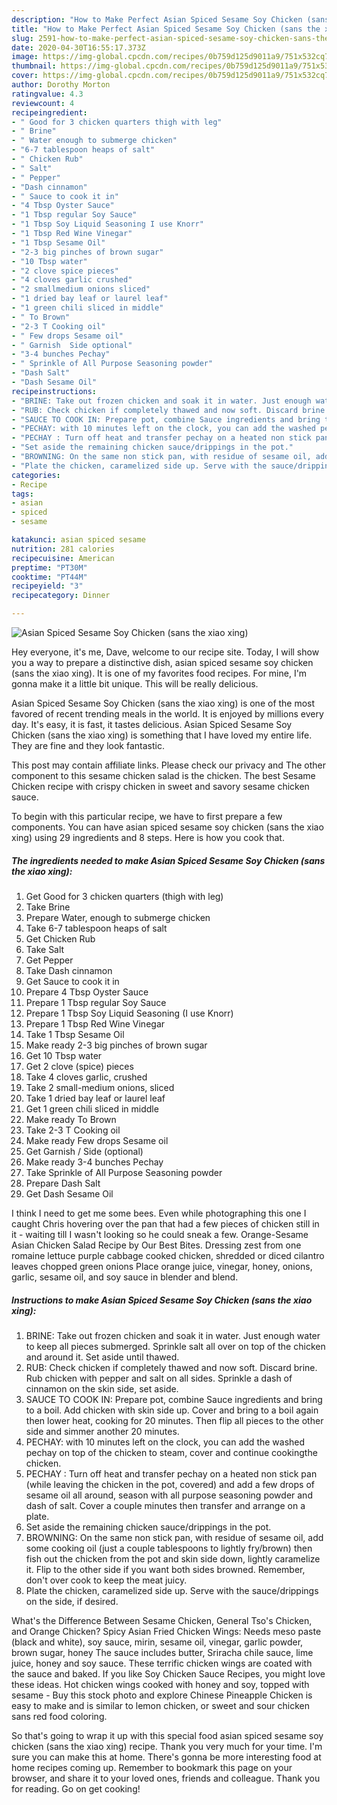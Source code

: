 ```yaml
---
description: "How to Make Perfect Asian Spiced Sesame Soy Chicken (sans the xiao xing)"
title: "How to Make Perfect Asian Spiced Sesame Soy Chicken (sans the xiao xing)"
slug: 2591-how-to-make-perfect-asian-spiced-sesame-soy-chicken-sans-the-xiao-xing
date: 2020-04-30T16:55:17.373Z
image: https://img-global.cpcdn.com/recipes/0b759d125d9011a9/751x532cq70/asian-spiced-sesame-soy-chicken-sans-the-xiao-xing-recipe-main-photo.jpg
thumbnail: https://img-global.cpcdn.com/recipes/0b759d125d9011a9/751x532cq70/asian-spiced-sesame-soy-chicken-sans-the-xiao-xing-recipe-main-photo.jpg
cover: https://img-global.cpcdn.com/recipes/0b759d125d9011a9/751x532cq70/asian-spiced-sesame-soy-chicken-sans-the-xiao-xing-recipe-main-photo.jpg
author: Dorothy Morton
ratingvalue: 4.3
reviewcount: 4
recipeingredient:
- " Good for 3 chicken quarters thigh with leg"
- " Brine"
- " Water enough to submerge chicken"
- "6-7 tablespoon heaps of salt"
- " Chicken Rub"
- " Salt"
- " Pepper"
- "Dash cinnamon"
- " Sauce to cook it in"
- "4 Tbsp Oyster Sauce"
- "1 Tbsp regular Soy Sauce"
- "1 Tbsp Soy Liquid Seasoning I use Knorr"
- "1 Tbsp Red Wine Vinegar"
- "1 Tbsp Sesame Oil"
- "2-3 big pinches of brown sugar"
- "10 Tbsp water"
- "2 clove spice pieces"
- "4 cloves garlic crushed"
- "2 smallmedium onions sliced"
- "1 dried bay leaf or laurel leaf"
- "1 green chili sliced in middle"
- " To Brown"
- "2-3 T Cooking oil"
- " Few drops Sesame oil"
- " Garnish  Side optional"
- "3-4 bunches Pechay"
- " Sprinkle of All Purpose Seasoning powder"
- "Dash Salt"
- "Dash Sesame Oil"
recipeinstructions:
- "BRINE: Take out frozen chicken and soak it in water. Just enough water to keep all pieces submerged. Sprinkle salt all over on top of the chicken and around it. Set aside until thawed."
- "RUB: Check chicken if completely thawed and now soft. Discard brine. Rub chicken with pepper and salt on all sides. Sprinkle a dash of cinnamon on the skin side, set aside."
- "SAUCE TO COOK IN: Prepare pot, combine Sauce ingredients and bring to a boil. Add chicken with skin side up. Cover and bring to a boil again then lower heat, cooking for 20 minutes. Then flip all pieces to the other side and simmer another 20 minutes."
- "PECHAY: with 10 minutes left on the clock, you can add the washed pechay on top of the chicken to steam, cover and continue cookingthe chicken."
- "PECHAY : Turn off heat and transfer pechay on a heated non stick pan (while leaving the chicken in the pot, covered) and add a few drops of sesame oil all around, season with all purpose seasoning powder and dash of salt. Cover a couple minutes then transfer and arrange on a plate."
- "Set aside the remaining chicken sauce/drippings in the pot."
- "BROWNING: On the same non stick pan, with residue of sesame oil, add some cooking oil (just a couple tablespoons to lightly fry/brown) then fish out the chicken from the pot and skin side down, lightly caramelize it. Flip to the other side if you want both sides browned. Remember, don&#39;t over cook to keep the meat juicy."
- "Plate the chicken, caramelized side up. Serve with the sauce/drippings on the side, if desired."
categories:
- Recipe
tags:
- asian
- spiced
- sesame

katakunci: asian spiced sesame 
nutrition: 281 calories
recipecuisine: American
preptime: "PT30M"
cooktime: "PT44M"
recipeyield: "3"
recipecategory: Dinner

---
```



![Asian Spiced Sesame Soy Chicken (sans the xiao xing)](https://img-global.cpcdn.com/recipes/0b759d125d9011a9/751x532cq70/asian-spiced-sesame-soy-chicken-sans-the-xiao-xing-recipe-main-photo.jpg)

Hey everyone, it's me, Dave, welcome to our recipe site. Today, I will show you a way to prepare a distinctive dish, asian spiced sesame soy chicken (sans the xiao xing). It is one of my favorites food recipes. For mine, I'm gonna make it a little bit unique. This will be really delicious.

Asian Spiced Sesame Soy Chicken (sans the xiao xing) is one of the most favored of recent trending meals in the world. It is enjoyed by millions every day. It's easy, it is fast, it tastes delicious. Asian Spiced Sesame Soy Chicken (sans the xiao xing) is something that I have loved my entire life. They are fine and they look fantastic.

This post may contain affiliate links. Please check our privacy and The other component to this sesame chicken salad is the chicken. The best Sesame Chicken recipe with crispy chicken in sweet and savory sesame chicken sauce.


To begin with this particular recipe, we have to first prepare a few components. You can have asian spiced sesame soy chicken (sans the xiao xing) using 29 ingredients and 8 steps. Here is how you cook that.

<!--inarticleads1-->

##### The ingredients needed to make Asian Spiced Sesame Soy Chicken (sans the xiao xing):

1. Get  Good for 3 chicken quarters (thigh with leg)
1. Take  Brine
1. Prepare  Water, enough to submerge chicken
1. Take 6-7 tablespoon heaps of salt
1. Get  Chicken Rub
1. Take  Salt
1. Get  Pepper
1. Take Dash cinnamon
1. Get  Sauce to cook it in
1. Prepare 4 Tbsp Oyster Sauce
1. Prepare 1 Tbsp regular Soy Sauce
1. Prepare 1 Tbsp Soy Liquid Seasoning (I use Knorr)
1. Prepare 1 Tbsp Red Wine Vinegar
1. Take 1 Tbsp Sesame Oil
1. Make ready 2-3 big pinches of brown sugar
1. Get 10 Tbsp water
1. Get 2 clove (spice) pieces
1. Take 4 cloves garlic, crushed
1. Take 2 small-medium onions, sliced
1. Take 1 dried bay leaf or laurel leaf
1. Get 1 green chili sliced in middle
1. Make ready  To Brown
1. Take 2-3 T Cooking oil
1. Make ready  Few drops Sesame oil
1. Get  Garnish / Side (optional)
1. Make ready 3-4 bunches Pechay
1. Take  Sprinkle of All Purpose Seasoning powder
1. Prepare Dash Salt
1. Get Dash Sesame Oil


I think I need to get me some bees. Even while photographing this one I caught Chris hovering over the pan that had a few pieces of chicken still in it - waiting till I wasn&#39;t looking so he could sneak a few. Orange-Sesame Asian Chicken Salad Recipe by Our Best Bites. Dressing zest from one romaine lettuce purple cabbage cooked chicken, shredded or diced cilantro leaves chopped green onions Place orange juice, vinegar, honey, onions, garlic, sesame oil, and soy sauce in blender and blend. 

<!--inarticleads2-->

##### Instructions to make Asian Spiced Sesame Soy Chicken (sans the xiao xing):

1. BRINE: Take out frozen chicken and soak it in water. Just enough water to keep all pieces submerged. Sprinkle salt all over on top of the chicken and around it. Set aside until thawed.
1. RUB: Check chicken if completely thawed and now soft. Discard brine. Rub chicken with pepper and salt on all sides. Sprinkle a dash of cinnamon on the skin side, set aside.
1. SAUCE TO COOK IN: Prepare pot, combine Sauce ingredients and bring to a boil. Add chicken with skin side up. Cover and bring to a boil again then lower heat, cooking for 20 minutes. Then flip all pieces to the other side and simmer another 20 minutes.
1. PECHAY: with 10 minutes left on the clock, you can add the washed pechay on top of the chicken to steam, cover and continue cookingthe chicken.
1. PECHAY : Turn off heat and transfer pechay on a heated non stick pan (while leaving the chicken in the pot, covered) and add a few drops of sesame oil all around, season with all purpose seasoning powder and dash of salt. Cover a couple minutes then transfer and arrange on a plate.
1. Set aside the remaining chicken sauce/drippings in the pot.
1. BROWNING: On the same non stick pan, with residue of sesame oil, add some cooking oil (just a couple tablespoons to lightly fry/brown) then fish out the chicken from the pot and skin side down, lightly caramelize it. Flip to the other side if you want both sides browned. Remember, don&#39;t over cook to keep the meat juicy.
1. Plate the chicken, caramelized side up. Serve with the sauce/drippings on the side, if desired.


What&#39;s the Difference Between Sesame Chicken, General Tso&#39;s Chicken, and Orange Chicken? Spicy Asian Fried Chicken Wings: Needs meso paste (black and white), soy sauce, mirin, sesame oil, vinegar, garlic powder, brown sugar, honey The sauce includes butter, Sriracha chile sauce, lime juice, honey and soy sauce. These terrific chicken wings are coated with the sauce and baked. If you like Soy Chicken Sauce Recipes, you might love these ideas. Hot chicken wings cooked with honey and soy, topped with sesame - Buy this stock photo and explore Chinese Pineapple Chicken is easy to make and is similar to lemon chicken, or sweet and sour chicken sans red food coloring. 

So that's going to wrap it up with this special food asian spiced sesame soy chicken (sans the xiao xing) recipe. Thank you very much for your time. I'm sure you can make this at home. There's gonna be more interesting food at home recipes coming up. Remember to bookmark this page on your browser, and share it to your loved ones, friends and colleague. Thank you for reading. Go on get cooking!
